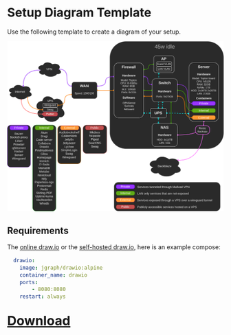 # Setup Diagram Template

Use the following template to create a diagram of your setup.

![Setup](images/setup.png)

## Requirements

The [online draw.io](https://app.diagrams.net/) or the [self-hosted draw.io](https://github.com/jgraph/docker-drawio), here is an example compose:
```Yaml
  drawio:
    image: jgraph/drawio:alpine
    container_name: drawio
    ports:
        - 8080:8080
    restart: always
```

## <a href="../files/setup.drawio" style="font-size:30px;">Download</a>